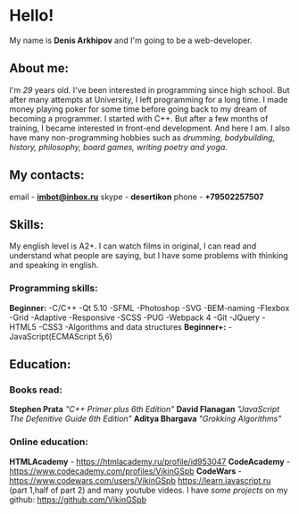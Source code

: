 # Hello!

My name is **Denis Arkhipov** and I'm going to be a web-developer.

## About me:
I'm *29* years old. I've been interested in programming since high school. But after many attempts at University, I left programming for a long time. 
I made money playing poker for some time before going back to my dream of becoming a programmer. I started with C++. But after a few months of training, I became interested in front-end development. And here I am.
I also have many non-programming hobbies such as *drumming, bodybuilding, history, philosophy, board games, writing poetry and yoga.*

## My contacts:
email - **imbot@inbox.ru**
skype - **desertikon**
phone - **+79502257507**

## Skills: 
My english level is A2+. I can watch films in original, I can read and understand what people are saying, but I have some problems with thinking and speaking in english.
  ### Programming skills:
  **Beginner:**
    -C/C++
    -Qt 5.10
    -SFML
    -Photoshop
    -SVG
    -BEM-naming
    -Flexbox
    -Grid
    -Adaptive
    -Responsive
    -SCSS
    -PUG
    -Webpack 4
    -Git
    -JQuery
    -HTML5
    -CSS3
    -Algorithms and data structures
  **Beginner+:**
    -JavaScript(ECMAScript 5,6)

## Education:
  ### Books read: 
  **Stephen Prata** *"C++ Primer plus 6th Edition"*
  **David Flanagan** *"JavaScript The Defenitive Guide 6th Edition"*
  **Aditya Bhargava** *"Grokking Algorithms"*

  ### Online education:
  **HTMLAcademy** - https://htmlacademy.ru/profile/id953047
  **CodeAcademy** - https://www.codecademy.com/profiles/VikinGSpb
  **CodeWars** - https://www.codewars.com/users/VikinGSpb
  https://learn.javascript.ru   (part 1,half of part 2)
  and many youtube videos.
  I have *some projects* on my github: https://github.com/VikinGSpb